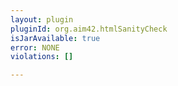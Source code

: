 ```yaml
---
layout: plugin
pluginId: org.aim42.htmlSanityCheck
isJarAvailable: true
error: NONE
violations: []

---
```

